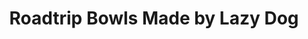 ---
layout: place
title: "Roadtrip Bowls Made by Lazy Dog"
permalink: /texas/dallas/roadtrip-bowls-made-by-lazy-dog.html
stateAbbr: TX
stateName: Texas
cityName: Dallas
seo:
  name: "Roadtrip Bowls Made by Lazy Dog"
  type: Restaurant
  links: null
description: "Looking for sushi in Dallas, Texas? Check out Roadtrip Bowls Made by Lazy Dog for a delightful Japanese dining experience. Enjoy a variety of sushi and other..."
place_id: ChIJ61oqk1ghTIYRXTvHRuwQvMI
photos:
  - name: >-
      places/ChIJ61oqk1ghTIYRXTvHRuwQvMI/photos/AeeoHcK9Fyve3rW82rf_zIbpORrVjuCZ59dB6c5E0xPQsHdlho9mHHZSZFBdIsNZjiFlzIFPdx1GnGz-82aVdJFDbNeT06cnNFeD_J1M0gO6MUp_VZhmI0y7J--YD-w024zjbOOdKBSEcPwY64yEAPHJSrVhMiXo2seD3cCqzDi7ez2TjaXbfsW0OBhjLkehmf261WcorSeb-qbxAIOcNu-gZs-0emBoIFTt204WFGwUEnMR3JavEfi8Wvo5LyGYT3cDdn7YhoBB0KrHYHS-sgnqo5s_ZbhuVVUNlllccEh-B6CWPA
    widthPx: 1080
    heightPx: 608
    authorAttributions:
      - displayName: Roadtrip Bowls Made by Lazy Dog
        uri: https://maps.google.com/maps/contrib/105550632788096299359
        photoUri: >-
          https://lh3.googleusercontent.com/a-/ALV-UjWXlK8QpYKvZ2PTjcbe5pWw5eYzWKtD5xoOAATNPx7TihCjkbw=s100-p-k-no-mo
    flagContentUri: >-
      https://www.google.com/local/imagery/report/?cb_client=maps_api_places.places_api&image_key=!1e10!2sAF1QipNkBCbLjivVwWMaOJdR15FTeW7iqB_GWxqSHY2u&hl=en-US
    googleMapsUri: >-
      https://www.google.com/maps/place//data=!3m4!1e2!3m2!1sAF1QipNkBCbLjivVwWMaOJdR15FTeW7iqB_GWxqSHY2u!2e10!4m2!3m1!1s0x864c2158932a5aeb:0xc2bc10ec46c73b5d
  - name: >-
      places/ChIJ61oqk1ghTIYRXTvHRuwQvMI/photos/AeeoHcLh5mWW8XKIK19JKA8Elb1D6nxgIfMgVQblImBAFYCIekXLDncU3TLBrdnkgifPsPINrVvORE0zmLWe_q6VPvYtliUSVqv-wTN56DmsXVcDG3CLsKKNmt9FTapHqEIvr5fGYtx4Y23gfITw8K6xK8H1mhHNm9Y9LmUVzqQFlHLBzMQsAt1Iqrui8w45MU4H61qOEiLjdKe8A53I9I2Id33XJaDzH64iR8X3nBSvyj2SYMGB5ZL3sd8D2KBlNcy1qI5TD04o-W60FKfSJZdiARPvh-0UrswfcgFKuKifG6q63Q
    widthPx: 1080
    heightPx: 1080
    authorAttributions:
      - displayName: Roadtrip Bowls Made by Lazy Dog
        uri: https://maps.google.com/maps/contrib/105550632788096299359
        photoUri: >-
          https://lh3.googleusercontent.com/a-/ALV-UjWXlK8QpYKvZ2PTjcbe5pWw5eYzWKtD5xoOAATNPx7TihCjkbw=s100-p-k-no-mo
    flagContentUri: >-
      https://www.google.com/local/imagery/report/?cb_client=maps_api_places.places_api&image_key=!1e10!2sAF1QipMVjg8mmJ2rKFvmS0u1FLKmzu8ACA5qIk_nsnpW&hl=en-US
    googleMapsUri: >-
      https://www.google.com/maps/place//data=!3m4!1e2!3m2!1sAF1QipMVjg8mmJ2rKFvmS0u1FLKmzu8ACA5qIk_nsnpW!2e10!4m2!3m1!1s0x864c2158932a5aeb:0xc2bc10ec46c73b5d
  - name: >-
      places/ChIJ61oqk1ghTIYRXTvHRuwQvMI/photos/AeeoHcJ4StIXureRKNKJFqhniLnbob5u7xkAdzertosHywNoLz1z4E9e7wpCuZ-s-MkZDB3k6vEV1-j1esIhsxNjvFzda1crQQpbt5LxklfT2JWZOeNA6Fl2ceJZuVEziwSvScrojajBO5G2T1sQqtLrDwgn15hFMv2q32atPTnnwyKdW-gpx7q2d38uZ1BothwfFPuYkBrXlT5JZPmCRa9uGFZ90a55yO0d9xrFonJjTMBIyMYCWPH9LBKWRj44nthXNIEr1tzcTv5m2Iu48zgacDN6GXdBGmBXhp7FLYA-mInNQA
    widthPx: 1080
    heightPx: 1080
    authorAttributions:
      - displayName: Roadtrip Bowls Made by Lazy Dog
        uri: https://maps.google.com/maps/contrib/105550632788096299359
        photoUri: >-
          https://lh3.googleusercontent.com/a-/ALV-UjWXlK8QpYKvZ2PTjcbe5pWw5eYzWKtD5xoOAATNPx7TihCjkbw=s100-p-k-no-mo
    flagContentUri: >-
      https://www.google.com/local/imagery/report/?cb_client=maps_api_places.places_api&image_key=!1e10!2sAF1QipNbbYQY9gZDBx1mu9JgTl8Cs5ZJ73PXOjAjuFZH&hl=en-US
    googleMapsUri: >-
      https://www.google.com/maps/place//data=!3m4!1e2!3m2!1sAF1QipNbbYQY9gZDBx1mu9JgTl8Cs5ZJ73PXOjAjuFZH!2e10!4m2!3m1!1s0x864c2158932a5aeb:0xc2bc10ec46c73b5d
  - name: >-
      places/ChIJ61oqk1ghTIYRXTvHRuwQvMI/photos/AeeoHcJaCKWECSBrndJO-Q53C0qJoWKhwyjbrThU17TR22aUjCZZLyaHyCKx-DnK7o17nln4u75lmRCWDCluFjcLA1N9kgF00XKV5E32TToslA6blBZn81x-eNuNg6O9UPi6xlbnlg9hv4sVXtNmobYe9UH6crbwmCJTnRwRt4QpelMrG_7BJ3jzXT_bzpTwfv1fF5KXsC7Lasglu6tzggAzoSTHLUV5625faaR3Pfm_ZdbvuamuLb-st1ydqOrROuVGo_a0WiSv9SV_vP-1thJV_XNEEoDZOClVbcB3kX6Q_J1TxQ
    widthPx: 1080
    heightPx: 1080
    authorAttributions:
      - displayName: Roadtrip Bowls Made by Lazy Dog
        uri: https://maps.google.com/maps/contrib/105550632788096299359
        photoUri: >-
          https://lh3.googleusercontent.com/a-/ALV-UjWXlK8QpYKvZ2PTjcbe5pWw5eYzWKtD5xoOAATNPx7TihCjkbw=s100-p-k-no-mo
    flagContentUri: >-
      https://www.google.com/local/imagery/report/?cb_client=maps_api_places.places_api&image_key=!1e10!2sAF1QipPS-_tn8iG_0WwLqFWJWP8CtEiZy_N3kgJingF-&hl=en-US
    googleMapsUri: >-
      https://www.google.com/maps/place//data=!3m4!1e2!3m2!1sAF1QipPS-_tn8iG_0WwLqFWJWP8CtEiZy_N3kgJingF-!2e10!4m2!3m1!1s0x864c2158932a5aeb:0xc2bc10ec46c73b5d
  - name: >-
      places/ChIJ61oqk1ghTIYRXTvHRuwQvMI/photos/AeeoHcKnMQPKn7t7ED6FqQ6JUKPxl46Q6LuNF3IJGW5pPbz85noT4ADoDbNQNNcpNqM6ma54h5aHdelI26_WuXUiPTOt2NsbW6Lml94TEywcsRkBy953blAJAQPzo7kCfWhqjSnBrvFnhVkPoN5EPIvSHM0-oP6c5-SbRn23VO-khczmzkR2BGDh8VQJ25-m3TDJttno_ORxjdpYR3zP-8fmL4HWoSle93LCPpzQo4TalvI4PDwskR-D29f5kYvF_d5suEptcSn6qU3A-gOZDaaKlfU7cHZR5S2oZ6l2wI6t0R-Dyw
    widthPx: 1080
    heightPx: 1080
    authorAttributions:
      - displayName: Roadtrip Bowls Made by Lazy Dog
        uri: https://maps.google.com/maps/contrib/105550632788096299359
        photoUri: >-
          https://lh3.googleusercontent.com/a-/ALV-UjWXlK8QpYKvZ2PTjcbe5pWw5eYzWKtD5xoOAATNPx7TihCjkbw=s100-p-k-no-mo
    flagContentUri: >-
      https://www.google.com/local/imagery/report/?cb_client=maps_api_places.places_api&image_key=!1e10!2sAF1QipNA4wcDxPt74hhmk1GiSsG802-snQn_H1J-bw-c&hl=en-US
    googleMapsUri: >-
      https://www.google.com/maps/place//data=!3m4!1e2!3m2!1sAF1QipNA4wcDxPt74hhmk1GiSsG802-snQn_H1J-bw-c!2e10!4m2!3m1!1s0x864c2158932a5aeb:0xc2bc10ec46c73b5d
  - name: >-
      places/ChIJ61oqk1ghTIYRXTvHRuwQvMI/photos/AeeoHcJa5CmT_8v3I0ate1zD1a6GkUZ3eIrPiqj1mdM6PUz3N0k43yOyREkCbRStRf9SKgwcDKiCPPtLdYSfOYEa0fJkCPmDgjW39ugLaZy0vTwgdOltpDapl_GCbHEGFJQIKSc_zH65KRrSvXpdq_6LCghU2LVl1F2E7_yiJOZWDY3gsywUdcD6imVNKCq-a6sPdLj7OVVs-CjtExpwEBuy50wJqfz62TlijK5pXOHag2mXGv1z0GQHm1fV7fUL5gvtFkQTH5kfALZWrOihDET9I2lr3eO34V9KioCQ8QcAAozFEA
    widthPx: 1080
    heightPx: 1080
    authorAttributions:
      - displayName: Roadtrip Bowls Made by Lazy Dog
        uri: https://maps.google.com/maps/contrib/105550632788096299359
        photoUri: >-
          https://lh3.googleusercontent.com/a-/ALV-UjWXlK8QpYKvZ2PTjcbe5pWw5eYzWKtD5xoOAATNPx7TihCjkbw=s100-p-k-no-mo
    flagContentUri: >-
      https://www.google.com/local/imagery/report/?cb_client=maps_api_places.places_api&image_key=!1e10!2sAF1QipOwV0p_8Q1bpYYaCAHo4_borxIhJx20KGcJ77yC&hl=en-US
    googleMapsUri: >-
      https://www.google.com/maps/place//data=!3m4!1e2!3m2!1sAF1QipOwV0p_8Q1bpYYaCAHo4_borxIhJx20KGcJ77yC!2e10!4m2!3m1!1s0x864c2158932a5aeb:0xc2bc10ec46c73b5d
  - name: >-
      places/ChIJ61oqk1ghTIYRXTvHRuwQvMI/photos/AeeoHcJRiRGBVaOwjHpzldEIZNXIh4po9q_iumLatUlMVzaINhUT4KGiffl4jTrG-oOFCjLGc5tQuPfh4Z2qBafY0VwIn42CY7uAjl9bwysf3yhwhp1x4wqsPsYReDkBO1KCyAdJWl8hXoIUX5VU12U_kmVD22qF3BNsrXF-lc56v6J7tE41331cDXk8WPvDns7-gypClt_EeiuLeenQrWV0iHEcBB1rQgTvEUu7-_q5kAxcwBU3oJCogxephCB-PEFOzg1Jhqsyznkci47DZYhhHdv8qlB8tkc0dMllgya1WHi2DA
    widthPx: 1080
    heightPx: 1080
    authorAttributions:
      - displayName: Roadtrip Bowls Made by Lazy Dog
        uri: https://maps.google.com/maps/contrib/105550632788096299359
        photoUri: >-
          https://lh3.googleusercontent.com/a-/ALV-UjWXlK8QpYKvZ2PTjcbe5pWw5eYzWKtD5xoOAATNPx7TihCjkbw=s100-p-k-no-mo
    flagContentUri: >-
      https://www.google.com/local/imagery/report/?cb_client=maps_api_places.places_api&image_key=!1e10!2sAF1QipMoGRfHbmuPkXOXYOASjgXqnhfCanI_QSCI47W_&hl=en-US
    googleMapsUri: >-
      https://www.google.com/maps/place//data=!3m4!1e2!3m2!1sAF1QipMoGRfHbmuPkXOXYOASjgXqnhfCanI_QSCI47W_!2e10!4m2!3m1!1s0x864c2158932a5aeb:0xc2bc10ec46c73b5d
  - name: >-
      places/ChIJ61oqk1ghTIYRXTvHRuwQvMI/photos/AeeoHcKQtxmX0hZOYB85Thuv_xpv7Itwcq5kWIDHfafqJWHhG8MYEhoBykSsGstO5MHDjcU9oOANVGfJcSUnB8VAsz2OaLmFCq6x7y4FzUCS4_7wGZXqnezhc2Y3FUDrIb20Fr6fEwp9GcDfreskL1y1n2YYb-5PykqwqBXI_t-DhhZDI7C5U6dmnv3Rt8oL1TQTdHv4KXune3MtfU7aHxPsUkaqZSHHJYgG-aXwjcQfJ2pWK3dWbQ3U6RZCv9LGDwqcLqwGN7_KElmu3EFiYsBWoiy5Ao6rnTH5nWNLyKz3yNYfW7kX48U2DOqays8Z4tPrhiocd8LgjPUw-YQlTMTAXSKCBoVPGYPnwMecxBLXClrrFEysa2kFfbUQHWO0zIczSp8qOxKWj4V-oxHahD6Kq_bNzs0irr_gBRXeYkF7kD0
    widthPx: 2160
    heightPx: 3840
    authorAttributions:
      - displayName: NATURALLY DAY’S EYE
        uri: https://maps.google.com/maps/contrib/116413193789711286408
        photoUri: >-
          https://lh3.googleusercontent.com/a-/ALV-UjUb73zuJGJyAlwNLPNm0bLYv2VIhqNIrjg1AVXkjpLUII1038wI=s100-p-k-no-mo
    flagContentUri: >-
      https://www.google.com/local/imagery/report/?cb_client=maps_api_places.places_api&image_key=!1e10!2sCIHM0ogKEICAgIDhl6T5Rw&hl=en-US
    googleMapsUri: >-
      https://www.google.com/maps/place//data=!3m4!1e2!3m2!1sCIHM0ogKEICAgIDhl6T5Rw!2e10!4m2!3m1!1s0x864c2158932a5aeb:0xc2bc10ec46c73b5d
  - name: >-
      places/ChIJ61oqk1ghTIYRXTvHRuwQvMI/photos/AeeoHcKhseQgssf3b-jdrBSMirSjYyJZHBSjJkavrY4iK2E7Osud-ZDTwVoFK37EbM27QLxF4d8C_zWfZMwzdOqABJketcGOLZ_jGlDoc3naT92RV5c2GGO-fvL4tedTS-sNJCZvBEOTN7_Fg1g9p27sy44n3ka32-gac3izpyQ8cZDO7-lylB_9czyiOrfIisrm2nUlYYuIG3D5HvsvndBNVw-FOod6ZXbrzK_P-LlwWH_LNAwEu62fEp6rfpwSBEemQrmdW22gr2APNOBjbAKSfc44kLPM9--Mzu6WvFRVb1cQhKqHJ_0faV2SIkL5Aoh_qsrjZqYkNUFlzw0iK2jDZ5U9o-u0JQ68ZUcMUmYYe7b7hzYmTlPFllrzLw5Kuxpn2y7Zo36ZWspwPZFGxwXHhmyceGErKNUcMms_-RFNqrFdFFCB
    widthPx: 2268
    heightPx: 4032
    authorAttributions:
      - displayName: NATURALLY DAY’S EYE
        uri: https://maps.google.com/maps/contrib/116413193789711286408
        photoUri: >-
          https://lh3.googleusercontent.com/a-/ALV-UjUb73zuJGJyAlwNLPNm0bLYv2VIhqNIrjg1AVXkjpLUII1038wI=s100-p-k-no-mo
    flagContentUri: >-
      https://www.google.com/local/imagery/report/?cb_client=maps_api_places.places_api&image_key=!1e10!2sCIHM0ogKEICAgIDhl6T55wE&hl=en-US
    googleMapsUri: >-
      https://www.google.com/maps/place//data=!3m4!1e2!3m2!1sCIHM0ogKEICAgIDhl6T55wE!2e10!4m2!3m1!1s0x864c2158932a5aeb:0xc2bc10ec46c73b5d
  - name: >-
      places/ChIJ61oqk1ghTIYRXTvHRuwQvMI/photos/AeeoHcJVMKdQqugE9iREdJodps9QNNSWnhU6H5WDTEl_oA52jP2CKPB51BT_uqEZR_P0CusqMmUrRyLzrWxgQTVZoYR7VeLVWVdvOgE2id_Ij1uZAht36gNhtTxe4q1YEqZKTPQyFdVOXzyPBh5h5jPnCnEu20qK6ydDdB98yAA8P4JCfW2ekeuvSwgJENwTJW8FIMmM8cjgqKEjlI8FRVrFhECEUqa5xNdNMQHXzSs7dXJWhcb9sBr0EQwJhph_huO4DoS_kpVK6cl2SlCrxgeMLZeBYwg0HNhQOARyL2ha9ZK2IuoieDD1t-Zcea08eoB21nCzMzRd6i1oruYKE1_sq6T_s5GxCojxVm4CGul_GJPd57G3672BHLHpZXm_018_3-Y-xO6MGGHI8OSnt7AXoQM1YJ7L_2xBVeBqO7FhZBOQtA
    widthPx: 2268
    heightPx: 4032
    authorAttributions:
      - displayName: NATURALLY DAY’S EYE
        uri: https://maps.google.com/maps/contrib/116413193789711286408
        photoUri: >-
          https://lh3.googleusercontent.com/a-/ALV-UjUb73zuJGJyAlwNLPNm0bLYv2VIhqNIrjg1AVXkjpLUII1038wI=s100-p-k-no-mo
    flagContentUri: >-
      https://www.google.com/local/imagery/report/?cb_client=maps_api_places.places_api&image_key=!1e10!2sCIHM0ogKEICAgIDhl6T5Fw&hl=en-US
    googleMapsUri: >-
      https://www.google.com/maps/place//data=!3m4!1e2!3m2!1sCIHM0ogKEICAgIDhl6T5Fw!2e10!4m2!3m1!1s0x864c2158932a5aeb:0xc2bc10ec46c73b5d
address: 5100 Belt Line Rd Suite 500, Dallas, TX 75254, USA
street: 5100 Belt Line Rd Suite 500
city: Dallas
state: TX
zip: '75254'
country: USA
neighborhood: null
latitude: '32.951431'
longitude: '-96.820854'
accessibility_options:
  wheelchairAccessibleParking: true
  wheelchairAccessibleEntrance: true
  wheelchairAccessibleRestroom: true
  wheelchairAccessibleSeating: true
business_status: OPERATIONAL
name: Roadtrip Bowls Made by Lazy Dog
google_maps_links:
  directionsUri: >-
    https://www.google.com/maps/dir//''/data=!4m7!4m6!1m1!4e2!1m2!1m1!1s0x864c2158932a5aeb:0xc2bc10ec46c73b5d!3e0
  placeUri: https://maps.google.com/?cid=14032109145965411165
  writeAReviewUri: >-
    https://www.google.com/maps/place//data=!4m3!3m2!1s0x864c2158932a5aeb:0xc2bc10ec46c73b5d!12e1
  reviewsUri: >-
    https://www.google.com/maps/place//data=!4m4!3m3!1s0x864c2158932a5aeb:0xc2bc10ec46c73b5d!9m1!1b1
  photosUri: >-
    https://www.google.com/maps/place//data=!4m3!3m2!1s0x864c2158932a5aeb:0xc2bc10ec46c73b5d!10e5
primary_type: Restaurant
opening_hours:
  regular: null
  current: null
secondary_opening_hours:
  regular:
    weekdayDescriptions: null
    type: null
  current:
    weekdayDescriptions: null
    type: null
phone: null
price_level: null
price_range: null
rating: null
rating_count: 0
website: null
reviews: null
parking_options: null
payment_options: null
allow_dogs: null
curbside_pickup: null
delivery: null
dine_in: null
good_for_children: null
good_for_groups: null
good_for_sports: null
live_music: null
menu_for_children: null
outdoor_seating: null
reservable: null
restroom: null
serves_beer: null
serves_breakfast: null
serves_brunch: null
serves_cocktails: null
serves_coffee: null
serves_dinner: null
serves_dessert: null
serves_lunch: null
serves_vegetarian_food: null
serves_wine: null
takeout: null
summary: null

---